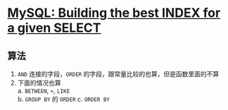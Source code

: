 # [MySQL: Building the best INDEX for a given SELECT](http://mysql.rjweb.org/doc.php/index_cookbook_mysql)

## 算法
1. `AND` 连接的字段，`ORDER` 的字段，跟常量比较的也算，但是函数里面的不算
2. 下面的情况也算  
    a. `BETWEEN`, `>`, `LIKE`  
    b. `GROUP BY` 的 `ORDER`
    c. `ORDER BY`